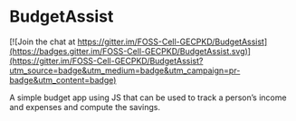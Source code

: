 # BudgetAssist

[![Join the chat at https://gitter.im/FOSS-Cell-GECPKD/BudgetAssist](https://badges.gitter.im/FOSS-Cell-GECPKD/BudgetAssist.svg)](https://gitter.im/FOSS-Cell-GECPKD/BudgetAssist?utm_source=badge&utm_medium=badge&utm_campaign=pr-badge&utm_content=badge)

A simple budget app using JS that can be used to track a person’s income and expenses and compute the savings.
